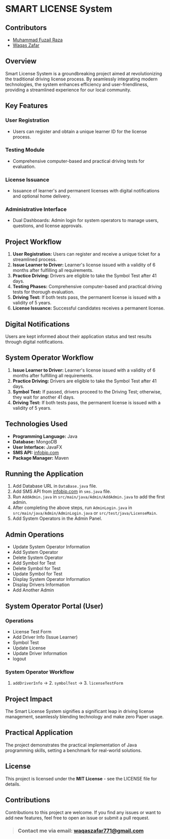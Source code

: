 # SMART LICENSE System

## Contributors
- [Muhammad Fuzail Raza](https://github.com/Fuzail-Raza)
- [Waqas Zafar](https://github.com/WaqasZafar9)

## Overview
Smart License System is a groundbreaking project aimed at revolutionizing the traditional driving license process. By seamlessly integrating modern technologies, the system enhances efficiency and user-friendliness, providing a streamlined experience for our local community.

## Key Features

### User Registration
- Users can register and obtain a unique learner ID for the license process.

### Testing Module
- Comprehensive computer-based and practical driving tests for evaluation.

### License Issuance
- Issuance of learner's and permanent licenses with digital notifications and optional home delivery.

### Administrative Interface
- Dual Dashboards: Admin login for system operators to manage users, questions, and license approvals.

## Project Workflow
1. **User Registration:** Users can register and receive a unique ticket for a streamlined process.
2. **Issue Learner to Driver:** Learner's license issued with a validity of 6 months after fulfilling all requirements.
3. **Practice Driving:** Drivers are eligible to take the Symbol Test after 41 days.
4. **Testing Phases:** Comprehensive computer-based and practical driving tests for thorough evaluation.
5. **Driving Test:** If both tests pass, the permanent license is issued with a validity of 5 years.
6. **License Issuance:** Successful candidates receives a permanent license.


## Digital Notifications
Users are kept informed about their application status and test results through digital notifications.

## System Operator Workflow
1. **Issue Learner to Driver:** Learner's license issued with a validity of 6 months after fulfilling all requirements.
2. **Practice Driving:** Drivers are eligible to take the Symbol Test after 41 days.
3. **Symbol Test:** If passed, drivers proceed to the Driving Test; otherwise, they wait for another 41 days.
4. **Driving Test:** If both tests pass, the permanent license is issued with a validity of 5 years.

## Technologies Used
- **Programming Language:** Java
- **Database:** MongoDB
- **User Interface:** JavaFX
- **SMS API:** [infobip.com](https://infobip.com)
- **Package Manager:** Maven

## Running the Application
1. Add Database URL in `DataBase.java` file.
2. Add SMS API from [infobip.com](https://infobip.com) in `sms.java` file.
3. Run `AddAdmin.java` in `src/main/java/Admin/AddAdmin.java` to add the first admin.
4. After completing the above steps, run `AdminLogin.java` in `src/main/java/Admin/AdminLogin.java` or `src/test/java/LicenseMain`.
5. Add System Operators in the Admin Panel.

## Admin Operations
- Update System Operator Information
- Add System Operator
- Delete System Operator
- Add Symbol for Test
- Delete Symbol for Test
- Update Symbol for Test
- Display System Operator Information
- Display Drivers Information
- Add Another Admin

## System Operator Portal (User)
### Operations
- License Test Form
- Add Driver Info (Issue Learner)
- Symbol Test
- Update License
- Update Driver Information
- logout

### System Operator Workflow
1. `addDriverInfo` -> 2. `symbolTest` -> 3. `licenseTestForm`

## Project Impact
The Smart License System signifies a significant leap in driving license management, seamlessly blending technology and make zero Paper usage.

## Practical Application
The project demonstrates the practical implementation of Java programming skills, setting a benchmark for real-world solutions.

## License
This project is licensed under the **MIT License** - see the LICENSE file for details.

## Contributions
Contributions to this project are welcome. If you find any issues or want to add new features, feel free to open an issue or submit a pull request.  
> ### Contact me via email: [waqaszafar771@gmail.com](mailto:waqaszafar771@gmail.com)  
